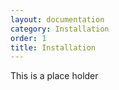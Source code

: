```yaml
---
layout: documentation
category: Installation
order: 1
title: Installation
---
```


This is a place holder
